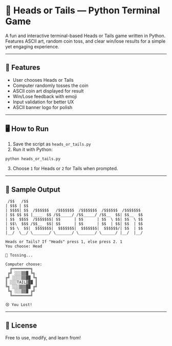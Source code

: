 # 🎲 Heads or Tails — Python Terminal Game

A fun and interactive terminal-based Heads or Tails game written in Python.  
Features ASCII art, random coin toss, and clear win/lose results for a simple yet engaging experience.

---

## 🧩 Features

- User chooses Heads or Tails
- Computer randomly tosses the coin
- ASCII coin art displayed for result
- Win/Lose feedback with emoji
- Input validation for better UX
- ASCII banner logo for polish

---

## 🖥️ How to Run

1. Save the script as `heads_or_tails.py`
2. Run it with Python:

```bash
python heads_or_tails.py
```

3. Choose `1` for Heads or `2` for Tails when prompted.

---

## 📸 Sample Output

```
 /$$   /$$                                                  
| $$$ | $$                                                  
| $$$$| $$  /$$$$$$   /$$$$$$$  /$$$$$$$  /$$$$$$  /$$$$$$$ 
| $$ $$ $$ |____  $$ /$$_____/ /$$_____/ /$$__  $$| $$__  $$
| $$  $$$$  /$$$$$$$| $$      | $$      | $$  \ $$| $$  \ $$
| $$\  $$$ /$$__  $$| $$      | $$      | $$  | $$| $$  | $$
| $$ \  $$|  $$$$$$$|  $$$$$$$|  $$$$$$$|  $$$$$$/| $$  | $$
|__/  \__/ \_______/ \_______/ \_______/ \______/ |__/  |__/

Heads or Tails? If "Heads" press 1, else press 2. 1
You choose: Head

🎲 Tossing...

Computer choose:
  ╔════════╗  
 ╔╝ ░░░▒▒▓ ╚╗ 
╔╝ ░░░░▒▒▓▓ ╚╗
║ ░░░TAIL▒▓▓ ║
╚╗ ░░░▒▒▒▓▓ ╔╝
 ╚╗ ░░░▒▒▓ ╔╝ 
  ╚════════╝  

😢 You Lost!
```

---

## 🔖 License

Free to use, modify, and learn from!

